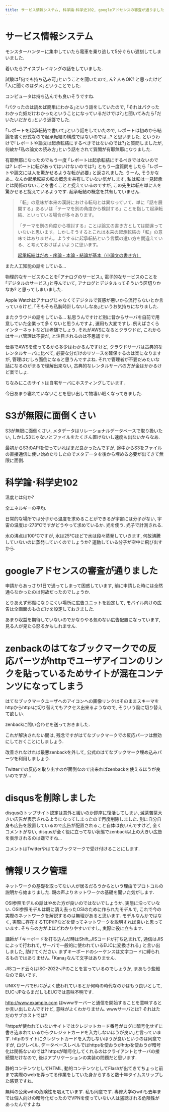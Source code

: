 ```yaml
---
title: サービス情報システム, 科学論･科学史102, googleアドセンスの審査が通りました, zenbackが混在コンテンツを注入してしまう, disqusを削除しました, 情報リスク管理に無限にツッコミが入れられそう
---
```


# サービス情報システム

モンスターハンターに集中していたら電車を乗り逃して5分ぐらい遅刻してしまいました.

着いたらアイスブレイキングの話をしていました.

試験は｢何でも持ち込み可｣ということを聞いたので,
ん?
人もOK?
と思ったけど｢人に聞くのはダメ｣ということでした.

コンピュータは持ち込んでも良いそうですね.

｢パクったのは読めば簡単にわかる｣という話をしていたので,
｢それはパクったわかった奴だけわかったということになっているだけでは?｣と聞いてみたら｢だいたいだから｣という返答でした.

｢レポートを起承転結で書いて｣という話をしていたので,
レポートは初めから結論を書く形式なので起承転結の構成ではないのでは…?
と思いました.
というわけで｢レポートや論文は起承転結にするべきではないのでは?｣と質問しましたが,
何故か｢私の論文の読み方｣という話をされて質問が有耶無耶になりました.

有耶無耶になったのでもう一度
｢レポートは起承転結にするべきではないのでは?
レポートに転があってはいけないのでは?｣
ともう一度質問をしたら
｢レポートや論文には人を驚かせるような転が必要｣
と返されました.
うーん,
そうかなあ…
なんか起承転結の転の概念を共有していない気がします,
私は転は一見起承とは関係のないことを書くことと捉えているのですが,
この先生は転を単に人を驚かせると捉えているようです.
起承転結の概念を共有していません.

> 「転」の意味が本来の漢詩における転句とは異なっていて、単に「話を展開する」あるいは「テーマを別の角度から検討する」ことを指して起承転結、といっている場合が多々あります。
>
> 「テーマを別の角度から検討する」ことは論文の書き方としては間違っていないと思います。しかしそうするとこれは本来の起承転結の「転」の意味ではありません。ようするに起承転結という言葉の遣い方を間違えている、と考えておけばよいように思います。
>
> [起承転結はだめ - 序論・本論・結論が基本（小論文の書き方）](http://shouronbun.com/kishotenketsu.html)

また人工知能の話をしている…

物理的なサービスのことを｢アナログのサービス｣,
電子的なサービスのことを｢デジタルのサービス｣と呼んでいて,
アナログとデジタルってそういう区切りかなあ?
と思ってしまいました.

Apple Watchはアナログじゃなくてデジタルで質感が悪いから流行らないとか言っているけど,
｢そもそも私腕時計しないしなあ｣というお気持ちになりました.

またクラウドの話をしている…
私思うんですけど別に昔からサーバを自前で用意していた企業って多くないと思うんですよ,
運用も大変ですし.
例えばさくらインターネットなどは老舗でしょう.
それがAWSになるとクラウドだ,
これからはサーバ管理は不要だ,
と注目されるのは不思議です.

仕事でAWSを使ってるから多少はわかるんですけど,
クラウドサーバは古典的なレンタルサーバに比べて,
必要な分だけのリソースを確保するのは楽になりますが,
管理はむしろ面倒になると思うんですよね.
それで管理者が不要だみたいな話になるのがまるで理解出来ない,
古典的なレンタルサーバの方が金はかかるけど楽でしょ.

ちなみにこのサイトは自宅サーバにホスティングしています.

今日あまり寝れていないことを思い出して物凄い眠くなってきました.

# S3が無限に面倒くさい

S3が無限に面倒くさい,
メタデータはリレーショナルデータベースで取り扱いたい,
しかしS3じゃないとファイルをたくさん置けないし速度も出ないからなあ.

最初からS3のAPIを使っていればまだ良かったんですが,
途中からS3をファイルの直接通信に使い始めたりしたのでメタデータを後から埋める必要が出てきて無限に面倒.

# 科学論･科学史102

温度とは何か?

全エネルギーの平均.

日常的な場所では分子から温度を求めることができるが宇宙には分子がない,
宇宙の温度は-273℃ですがどうやって求めているか.
光を使う.
光子で計測される.

水の沸点は100℃ですが,
水は25℃ほどで水は段々蒸発していきます,
何故沸騰していないのに蒸発していくのでしょうか?
運動している分子が空中に飛び出すから.

# googleアドセンスの審査が通りました

申請からあっさり1日で通ってしまって困惑しています,
前に申請した時には全然通らなかったのは何故だったのでしょうか.

とりあえず邪魔になりにくい場所に広告ユニットを設定して,
モバイル向けの広告は全画面のものだけを設定しておきました.

あまり収益を期待していないのでかなりやる気のない広告配置になっています,
見る人が見たら怒るかもしれません.

# zenbackのはてなブックマークでの反応パーツがhttpでユーザアイコンのリンクを貼っているためサイトが混在コンテンツになってしまう

はてなブックマークユーザへのアイコンへの画像リンクはそのままスキーマをhttpからhttpsに切り替えてもアクセス出来るようなので,
そういう風に切り替えて欲しい.

zenbackに問い合わせを送っておきました.

これが解決されない間は,
残念ですがはてなブックマークでの反応パーツは無効にしておくことにしましょう.

改善されなければ最悪zenbackを外して,
公式のはてなブックマーク埋め込みパーツを利用しましょう.

Twitterでの反応を取り出すのが面倒なので出来ればzenbackを使えるほうが良いのですが…

# disqusを削除しました

disqusのトップサイト認定は意外と緩いのか即座に復活してしまい,
滅茶苦茶大きい広告が表示されるようになってしまったので再度削除しました.
別に自分自身も広告を設置しているので広告が配置されること自体は良いんですけど,
全くコメントがない,
disqusが全く役に立ってない状態でzenback以上の大きい広告を表示されるのは嫌ですね…

コメントはTwitterやはてなブックマークで受け付けることにします.

# 情報リスク管理

ネットワークの基礎を取ってない人が居るだろうからという理由でプロトコルの説明から始まりました.
親の声よりネットワークの基礎を聞いた気がします.

OSI参照モデルの話はやめた方が良いのではないでしょうか,
実態に沿っていない.
OSI参照モデルは既に消え去ったOSIのために作られたモデルで,
これで今の実際のネットワークを解説するのは無理があると思います.
モデルなんかではなく,
実際に存在するTCP/IPなどを使ってネットワークを説明すれば良いと思っています.
そちらの方がよほどわかりやすいですし,
実際に役に立ちます.

講師が
｢キーボードを打ち込んだ時はShift_JISコードが打ち込まれて,
通信はJISによって行われて,
サーバで一般的に使われているEUCに変換される｣
と言い出しました,
助けてください.
まずキーボードのシーケンスは文字コードに縛られるものではありません.
｢Kana｣なんて文字はありません.

JISコード云々はISO-2022-JPのことを言っているのでしょうか,
まあもう些細なので良いです.

UNIXサーバでEUCがよく使われているとか何時の時代なのかはもう良いとして,
EUC-JPならまだしもEUCでは意味不明です.

http://www.example.com はwwwサーバーと通信を開始することを意味するとか言い出したんですけど,
意味がよくわかりません.
wwwサーバとは?
それはただのサブホストでは?

｢httpsが使われていないサイトではクレジットカード番号がログに暗号化せずに書き込まれているからクレジットカードを入力しないほうが良い｣と言っています.
httpのサイトにクレジットカードを入力しないほうが良いというのは同意ですが,
ログレベル, データベースレベルではhttpsを使おうがhttpを使おうが暗号化は関係ないのでは?
httpsが暗号化してくれるのはクライアントとサーバの接続間だけなので,
後はアプリケーションの実装の問題だと思います.

静的コンテンツとしてHTML,
動的コンテンツとしてFlashが出てきてちょっと前まで実際のwebを弄ってる作業をしていた身からすると数十年タイムスリップした感覚ですね.

無料の公衆wifiの危険性を唱えています.
私も同意です.
専修大学のwifiも去年までは個人向けの暗号化だったのでVPNを使っていない人は盗聴される危険性があったんですよね.
